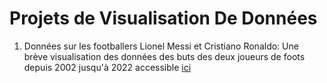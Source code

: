 # Projets de Visualisation De Données
1) Données sur les footballers Lionel Messi et Cristiano Ronaldo:
Une brève visualisation des données des buts des deux joueurs de foots depuis 2002 jusqu'à 2022 accessible <a href="Reseau.html" title="ICI">ici</a> 
